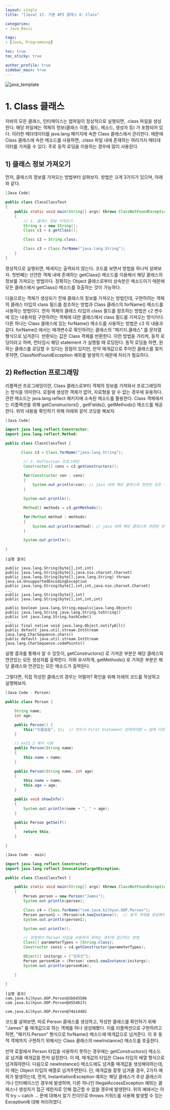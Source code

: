 ```yaml
---
layout: single
title: "[Java] 17. 기본 API 클래스 Ⅱ: Class"

categories:
- Java_Basic

tags:
- [Java, Programming]

toc: true
toc_sticky: true

author_profile: true
sidebar_main: true
---
```


![java_template](/assets/images/blog_template/java.jpg)

# 1. Class 클래스
자바의 모든 클래스, 인터페이스는 컴파일이 정상적으로 실행되면, .class 파일을 생성한다. 해당 파일에는 객체의 정보(클래스 이름, 필드, 메소드, 생성자 등) 가 포함되어 있다. 이러한 메타데이터를 java.lang 패키지에 속한 Class 클래스에서 관리한다. 때문에 Class 클래스에 속한 메소드를 사용하면, .class 파일 내에 존재하는 여러가지 메타데이터를 가져올 수 있다. 주로 동적 로딩을 이용하는 경우에 많이 사용된다.

## 1) 클래스 정보 가져오기
먼저, 클래스의 정보를 가져오는 방법부터 살펴보자. 방법은 크게 3가지가 있으며, 아래와 같다.

```java
[Java Code]

public class ClassClassTest
{
    public static void main(String[] args) throws ClassNotFoundException
    {
        // 1. 클래스 정보 가져오기
        String s = new String();
        Class c1 = s.getClass();

        Class c2 = String.class;

        Class c3 = Class.forName("java.lang.String"); 
    }
}
```

정상적으로 실행되면, 메세지는 출력되지 않는다. 코드를 보면서 방법을 하나씩 살펴보자. 첫번째는 선언한 객체 내에 존재하는 getClass() 메소드를 이용해서 해당 클래스의 정보를 가져오는 방법이다. 정확히는 Object 클래스로부터 상속받은 메소드이기 때문에 모든 클래스에서 getClass() 메소드를 호출하는 것이 가능하다.

다음으로는 객체가 생성되기 전에 클래스의 정보를 가져오는 방법인데, 구현하려는 객체의 클래스 타입의 class 필드를 참조하는 방법과 Class 클래스의 forName() 메소드를 사용하는 방법이다. 먼저 객체의 클래스 타입의 class 필드를 참조하는 방법은 c2 변수에 있는  내용처럼 구현하려는 객체에 대한 클래스에서 class 필드를 가져오는 방식이다.<br>
다른 하나는 Class 클래스에 있는 forName() 메소드를 사용하는 방법은 c3 의 내용과 같다. forName() 에서는 매개변수로 확인하려는 클래스의 "패키지.클래스" 를 문자열 형식으로 넘겨준다.  반환되는 값은 Class 객체를 반환한다. 이런 방법을 가리켜, 동적 로딩이라고 하며, 런타임시 해당 statement 가 실행될 때 로딩된다.  동적 로딩을 하면, 원하는 클래스를 로딩할 수 있다는 장점이 있지만,   만약 매개값으로 주어진 클래스를 찾지 못하면, ClassNotFoundException 예외를 발생하기 때문에 처리가 필요하다.

## 2) Reflection 프로그래밍
리플렉션 프로그래밍이란, Class 클래스로부터 객체의 정보를 가져와서 프로그래밍하는 방식을 의미한다. 로컬에 생성한 객체가 없어, 자료형을 알 수 없는 경우에 유용하다. 관련 메소드는 java.lang.reflect 패키지에 소속된 메소드를 활용한다.  Class 객체에서는 리플렉션을 위해 getConstructors() , getFields(), getMethods() 메소드를 제공한다. 위의 내용을 확인하기 위해 아래와 같이 코딩을 해보자.

```java
[Java Code]

import java.lang.reflect.Constructor;
import java.lang.reflect.Method;

public class ClassClassTest {

       Class c3 = Class.forName("java.lang.String"); 

        // 2. Reflection 프로그래밍
        Constructor[] cons = c3.getConstructors();

        for(Constructor con : cons)
        {
            System.out.println(con); // java 내에 해당 클래스와 연관된 모든 생성자가 출력됨
        }

        System.out.println();

        Method[] methods = c3.getMethods();

        for(Method method : methods)
        {
            System.out.println(method); // java 내에 해당 클래스와 연관된 모든 메소드가 출력됨
        }

        System.out.println();

}
```

```text
[실행 결과]

public java.lang.String(byte[],int,int)
public java.lang.String(byte[],java.nio.charset.Charset)
public java.lang.String(byte[],java.lang.String) throws java.io.UnsupportedEncodingException
public java.lang.String(byte[],int,int,java.nio.charset.Charset)
...
public java.lang.String(byte[],int)
public java.lang.String(byte[],int,int,int)

public boolean java.lang.String.equals(java.lang.Object)
public java.lang.String java.lang.String.toString()
public int java.lang.String.hashCode()
...
public final native void java.lang.Object.notifyAll()
public default java.util.stream.IntStream java.lang.CharSequence.chars()
public default java.util.stream.IntStream java.lang.CharSequence.codePoints()
```

실행 결과를 통해서 알 수 있듯이, getConstructors() 로 가져온 부분은 해당 클래스와 연관있는 모든 생성자를 출력한다. 이와 유사하게, getMethods() 로 가져온 부분은 해당 클래스와 연관있는 모든 메소드가 출력된다.

그렇다면, 직접 작성한 클래스의 경우는 어떨까? 확인을 위해 아래의 코드를 작성하고 실행해보자.

```java
[Java Code - Person]

public class Person {

    String name;
    int age;

    public Person() {
        this("이름없음", 1);  // 반드시 First Statement 상태여야함 = 앞에 다른 어떤 변수에 대한 선언은 없어야됨
    }

    // ex21_2 에서 사용
    public Person(String name)
    {
        this.name = name;
    }

    public Person(String name, int age)
    {
        this.name = name;
        this.age = age;
    }

    public void showInfo()
    {
        System.out.println(name + ", " + age);
    }

    public Person getSelf()
    {
        return this;
    }

}
```

```java
[Java Code - main]

import java.lang.reflect.Constructor;
import java.lang.reflect.InvocationTargetException;

public class ClassClassTest {

    public static void main(String[] args) throws ClassNotFoundException, IllegalAccessException, InstantiationException, InvocationTargetException, NoSuchMethodException 
    {
        Person person = new Person("James");
        System.out.println(person);

        Class c4 = Class.forName("com.java.kilhyun.OOP.Person");
        Person person1 = (Person)c4.newInstance();  // 동적 객체를 생성해주는 메소드
        System.out.println(person1);

        System.out.println();

        // 로컬에서 Person 타입을 사용하지 못하는 경우에 접근하는 방법
        Class[] parameterTypes = {String.class};
        Constructor cons1 = c4.getConstructor(parameterTypes);

        Object[] initargs = {"김유신"};
        Person personKim = (Person) cons1.newInstance(initargs);
        System.out.println(personKim);

    }

}
```

```text
[실행 결과]
com.java.kilhyun.OOP.Person@1b6d3586
com.java.kilhyun.OOP.Person@4554617c

com.java.kilhyun.OOP.Person@74a14482
```

코드를 살펴보면, 따로 Person 클래스를 생성하고, 작성한 클래스를 확인하기 위해 "James" 를 매개값으로 하는 객체를 하나 생성해봤다. 이를 리플렉션으로 구현하려고 하면, "패키지.Person" 형식으로 forName() 메소드에  매개값으로 넘겨준다. 이 후 동적 객체까지 구현하기 위해서는 Class 클래스의 newInstance() 메소드를 호출한다.

만약 로컬에서 Person 타입을 사용하지 못하는 경우에는 getConstructors() 메소드로 넘겨줄 매개값을 먼저 설정한다. 이 때, 매개값의 타입은 Class 타입의 배열 형식으로 넘겨줘야한다. 다음으로 newInstance() 메소드에도 넘겨줄 매개값을 생성해야하는데, 이 때는 Object 타입의 배열로 넘겨주면된다. 단, 매개값을 잘못 넘겨줄 경우, 2가지 예외가 발생하는데, 먼저, InstantiationException 예외는 해당 클래스가 추상 클래스이거나 인터페이스인 경우에 발생하며, 다른 하나인 IllegalAccessException 예외는 클래스나 생성자가 접근 제한자로 인해 접근할 수 없을 경우에 발생한다. 위의 예에서는 아직 try ~ catch ... 문에 대해서 알기 전이므로 throws 키워드를 사용해 발생할 수 있는 Exception에 대해 처리하였다.